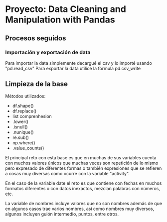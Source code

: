 
# Proyecto: Data Cleaning and Manipulation with Pandas

## Procesos seguidos

### Importación y exportación de data

Para importar la data simplemente decargué el csv y lo importé usando "pd.read_csv"
Para exportar la data utilicé la fórmula pd.csv_write

## Limpieza de la base 

Métodos utilizados:
  - df.shape()
  - df.replace()
  - list comprenhesion
  - .lower()
  - .isnull()
  - .nunique()
  - re.sub()
  - np.where()
  - .value_counts()

El principal reto con esta base es que en muchas de sus variables cuenta con muchos valores únicos que muchas veces son repetición de lo mismo pero expresado de diferentes formas o también expresiones que se refieren a cosas muy diversas como ocurre con la variable "activity". 

En el caso de la variable date el reto es que contiene con fechas en muchos formatos diferentes o con datos inexactos, mezclan palabras con números, etc.

La variable de nombres incluye valores que no son nombres además de que en algunos casos trae varios nombres, así como nombres muy diversos, algunos incluyen guión intermedio, puntos, entre otros.

